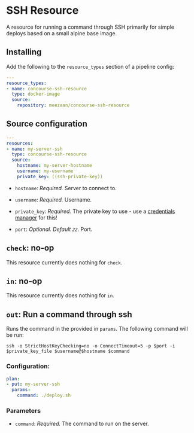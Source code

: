 # SSH Resource

A resource for running a command through SSH primarily for simple deploys based on a small alpine base image.

## Installing

Add the following to the `resource_types` section of a pipeline config:

```yaml
---
resource_types:
- name: concourse-ssh-resource
  type: docker-image
  source:
    repository: meezaan/concourse-ssh-resource
```

## Source configuration

```yaml
---
resources:
- name: my-server-ssh
  type: concourse-ssh-resource
  source:
    hostname: my-server-hostname
    username: my-username
    private_key: ((ssh-private-key))
```

* `hostname`: *Required.* Server to connect to.

* `username`: *Required.* Username.

* `private_key`: *Required.* The private key to use - use a [credentials manager](https://concourse-ci.org/creds.html) for this!

* `port`: *Optional. Default `22`.* Port.

## `check`: no-op

This resource currently does nothing for `check`.

## `in`: no-op

This resource currently does nothing for `in`.

## `out`: Run a command through ssh

Runs the command in the provided in `params`.  The following command will be run:

```
ssh -o StrictHostKeyChecking=no -o ConnectTimeout=5 -p $port -i $private_key_file $username@$hostname $command
```

### Configuration:

``` yaml
plan:
- put: my-server-ssh
  params:
    command: ./deploy.sh
```

### Parameters

* `command`: *Required.* The command to run on the server.
